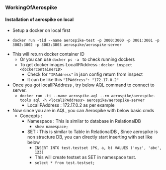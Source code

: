 ### WorkingOfAerospike
 #### Installation of aerospike on local
- Setup a docker on local first
- ```
  docker run -tid --name aerospike-test -p 3000:3000 -p 3001:3001 -p 3002:3002 -p 3003:3003 aerospike/aerospike-server
  ```
- This will return docker container ID
  - Or you can use ```docker ps -a ``` to check running dockers
  - To get docker images LocalIPAddress : ```docker inspect <dockercontainerID>```
    - Check for ```"IPAddress"``` in json config return from inspect
    - It can be like this ```"IPAddress": "172.17.0.2"```
- Once you got localIPAddress , try below AQL command to connect to server.
  - ```docker run -ti --name aerospike-aql --rm aerospike/aerospike-tools aql -h <localIPAddress> aerospike/aerospike-server```
    - LocalIPAddress : 172.17.0.2 as per example
- Now since you are in AQL, you can Aerospike with below basic cmds
  - Concepts : 
    - Namespace : This is similar to database in RelationalDB
      - ```show namespace;```
    - SET : This is similar to Table in  RelationalDB , Since aerospike is non structure DB, you can directly start inserting with set like below
      - ```INSERT INTO test.testset (PK, a, b) VALUES ('xyz', 'abc', 123)```
      - This will create testset as SET in namespace test.
      - ```select * from test.testset;```
